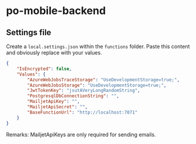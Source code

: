 # po-mobile-backend

## Settings file

Create a `local.settings.json` within the `functions` folder. Paste this content and obviously replace with your values.

```json
{
	"IsEncrypted": false,
	"Values": {
		"AzureWebJobsTraceStorage": "UseDevelopmentStorage=true;",
		"AzureWebJobsStorage": "UseDevelopmentStorage=true;",
		"JwtTokenKey": "jsutAVeryLongRandomString",
		"PostgresqlDbConnectionString": "",
		"MailjetApiKey": "",
		"MailjetApiSecret": "",
		"BaseFunctionUrl": "http://localhost:7071"
	}
}
```

Remarks: MailjetApiKeys are only required for sending emails.
